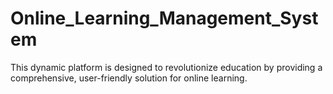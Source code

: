 # Online_Learning_Management_System
This dynamic platform is designed to revolutionize education by providing a comprehensive, user-friendly solution for online learning.
